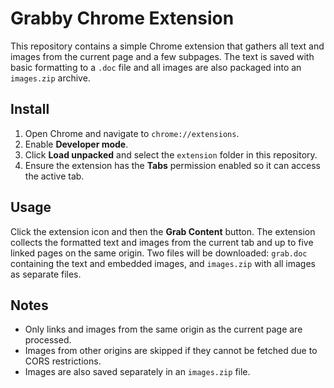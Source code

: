 # Grabby Chrome Extension

This repository contains a simple Chrome extension that gathers all text and images from the current page and a few subpages. The text is saved with basic formatting to a `.doc` file and all images are also packaged into an `images.zip` archive.

## Install
1. Open Chrome and navigate to `chrome://extensions`.
2. Enable **Developer mode**.
3. Click **Load unpacked** and select the `extension` folder in this repository.
4. Ensure the extension has the **Tabs** permission enabled so it can access the active tab.

## Usage
Click the extension icon and then the **Grab Content** button. The extension collects the formatted text and images from the current tab and up to five linked pages on the same origin. Two files will be downloaded: `grab.doc` containing the text and embedded images, and `images.zip` with all images as separate files.

## Notes
- Only links and images from the same origin as the current page are processed.
- Images from other origins are skipped if they cannot be fetched due to CORS restrictions.
- Images are also saved separately in an `images.zip` file.
